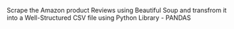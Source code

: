Scrape the Amazon product Reviews using Beautiful Soup and transfrom it into a Well-Structured CSV file using Python Library - PANDAS
